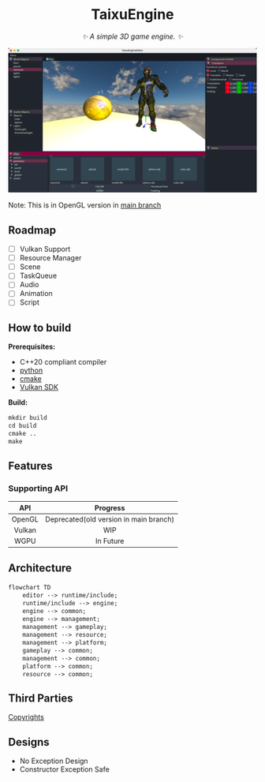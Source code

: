 <div align="center">

# TaixuEngine

_✨ A simple 3D game engine. ✨_

</div>

![Cover](.github/images/cover.png)

Note: This is in OpenGL version in [main branch](https://github.com/xmmmmmovo/TaixuEngine/tree/main)

## Roadmap

- [ ] Vulkan Support
- [ ] Resource Manager
- [ ] Scene
- [ ] TaskQueue
- [ ] Audio
- [ ] Animation
- [ ] Script

## How to build

**Prerequisites:**

- C++20 compliant compiler
- [python](https://www.python.org/)
- [cmake](https://cmake.org/)
- [Vulkan SDK](https://vulkan.lunarg.com/sdk/home)

**Build:**

```shell
mkdir build
cd build
cmake ..
make
```

## Features

### Supporting API

|  API  |                Progress                |
| :----: | :------------------------------------: |
| OpenGL | Deprecated(old version in main branch) |
| Vulkan |                  WIP                  |
|  WGPU  |               In Future               |

## Architecture

```mermaid
flowchart TD
    editor --> runtime/include;
    runtime/include --> engine;
    engine --> common;
    engine --> management;
    management --> gameplay;
    management --> resource;
    management --> platform;
    gameplay --> common;
    management --> common;
    platform --> common;
    resource --> common;
```

## Third Parties

[Copyrights](./3rdparty/README.md)

## Designs

- No Exception Design
- Constructor Exception Safe
